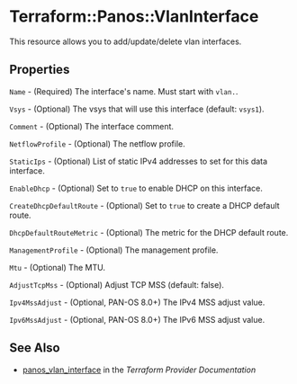# Terraform::Panos::VlanInterface

This resource allows you to add/update/delete vlan interfaces.

## Properties

`Name` - (Required) The interface's name.  Must start with `vlan.`.

`Vsys` - (Optional) The vsys that will use this interface (default: `vsys1`).

`Comment` - (Optional) The interface comment.

`NetflowProfile` - (Optional) The netflow profile.

`StaticIps` - (Optional) List of static IPv4 addresses to set for this data interface.

`EnableDhcp` - (Optional) Set to `true` to enable DHCP on this interface.

`CreateDhcpDefaultRoute` - (Optional) Set to `true` to create a DHCP default route.

`DhcpDefaultRouteMetric` - (Optional) The metric for the DHCP default route.

`ManagementProfile` - (Optional) The management profile.

`Mtu` - (Optional) The MTU.

`AdjustTcpMss` - (Optional) Adjust TCP MSS (default: false).

`Ipv4MssAdjust` - (Optional, PAN-OS 8.0+) The IPv4 MSS adjust value.

`Ipv6MssAdjust` - (Optional, PAN-OS 8.0+) The IPv6 MSS adjust value.


## See Also

* [panos_vlan_interface](https://www.terraform.io/docs/providers/panos/r/vlan_interface.html) in the _Terraform Provider Documentation_